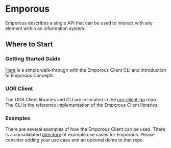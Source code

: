 # Emporous

Emporous describes a single API that can be used to interact with any element within an information system.

## Where to Start

### Getting Started Guide

[Here](https://universalreference.io/docs/category/getting-started) is a simple walk-through with the Emporous Client
CLI and introduction to Emporous Concepts

### UOR Client

The UOR Client libraries and CLI are in located in the [uor-client-go](https://github.com/emporous/emporous-go) repo.
The CLI is the reference implementation of the Emporous Client libraries.

### Examples

There are several examples of how the Emporous Client can be used. There is a
consolidated [directory](https://github.com/emporous/examples) of example use cases for Emporous. Please consider adding
your use case and an optional demo to that repo.



